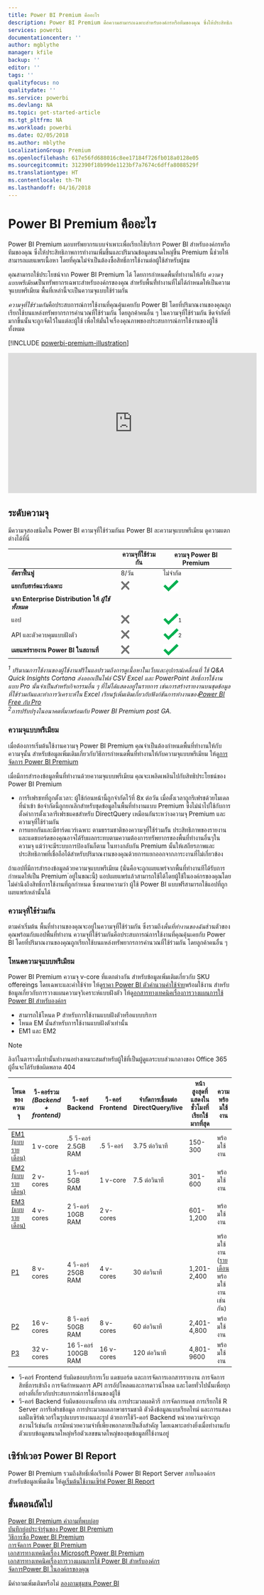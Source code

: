 ```yaml
---
title: Power BI Premium คืออะไร
description: Power BI Premium คือความสามารถเฉพาะสำหรับองค์กรหรือทีมของคุณ ซึ่งให้ประสิทธิภาพการทำงานเพิ่มขึ้นและปริมาณข้อมูลขนาดใหญ่ขึ้น โดยที่คุณไม่จำเป็นต้องซื้อสิทธิ์การใช้งานต่อผู้ใช้
services: powerbi
documentationcenter: ''
author: mgblythe
manager: kfile
backup: ''
editor: ''
tags: ''
qualityfocus: no
qualitydate: ''
ms.service: powerbi
ms.devlang: NA
ms.topic: get-started-article
ms.tgt_pltfrm: NA
ms.workload: powerbi
ms.date: 02/05/2018
ms.author: mblythe
LocalizationGroup: Premium
ms.openlocfilehash: 617e56fd688016c8ee17184f726fb018a0128e05
ms.sourcegitcommit: 312390f18b99de1123bf7a7674c6dffa8088529f
ms.translationtype: HT
ms.contentlocale: th-TH
ms.lasthandoff: 04/16/2018
---
```

# <a name="power-bi-premium---what-is-it"></a>Power BI Premium คืออะไร
Power BI Premium มอบทรัพยากรแบบจำเพาะเพื่อเรียกใช้บริการ Power BI สำหรับองค์กรหรือทีมของคุณ ซึ่งให้ประสิทธิภาพการทำงานเพิ่มขึ้นและปริมาณข้อมูลขนาดใหญ่ขึ้น Premium นี้ช่วยให้สามารถเผยแพรเนื้อหา โดยที่คุณไม่จำเป็นต้องซื้อสิทธิ์การใช้งานต่อผู้ใช้สำหรับผู้ชม

คุณสามารถใช้ประโยชน์จาก Power BI Premium ได้ โดยการกำหนดพื้นที่ทำงานให้กับ *ความจุแบบพรีเมียม*เป็นทรัพยากรเฉพาะสำหรับองค์กรของคุณ สำหรับพื้นที่่ทำงานที่ไม่ได้กำหนดให้เป็นความจุแบบพรีเมียม พื้นที่เหล่านี้จะเป็นความจุแบบใช้ร่วมกัน

*ความจุที่ใช้ร่วมกัน*คือประสบการณ์การใช้งานที่คุณคุ้นเคยกับ Power BI โดยที่ปริมาณงานของคุณถูกเรียกใช้บนแหล่งทรัพยากรการคำนวณที่ใช้ร่วมกัน โดยลูกค้าคนอื่น ๆ ในความจุที่ใช้ร่วมกัน ขีดจำกัดที่มากขึ้นนั้นจะถูกจัดไว้ในแต่ละผู้ใช้ เพื่อให้มั่นใจเรื่องคุณภาพของประสบการณ์การใช้งานของผู้ใช้ทั้งหมด

[!INCLUDE [powerbi-premium-illustration](./includes/powerbi-premium-illustration.md)]

<iframe width="560" height="315" src="https://www.youtube.com/embed/lNQDkN0GXzU?rel=0&amp;showinfo=0" frameborder="0" allowfullscreen></iframe>

## <a name="capacity-tiers"></a>ระดับความจุ
มีความจุสองชนิดใน Power BI ความจุที่ใช้ร่วมกันแ Power BI ละความจุแบบพรีเมียม ดูความแตกต่างได้ที่นี่

|  | ความจุที่ใช้ร่วมกัน | ความจุ Power BI Premium |
| --- | --- | --- |
| **อัตราฟื้นฟู** |8/วัน |ไม่จำกัด |
| **แยกกับฮาร์ดแวร์เฉพาะ** |![](media/service-premium/not-available.png "ไม่พร้อมใช้งาน") |![](media/service-premium/available.png "พร้อมใช้งาน") |
| **แจก Enterprise Distribution ให้** ***ผู้ใช้ทั้งหมด*** | | |
| แอป |![](media/service-premium/not-available.png "ไม่พร้อมใช้งาน") |![](media/service-premium/available.png "พร้อมใช้งาน")<sup>1</sup> |
| API และตัวควบคุมแบบฝังตัว |![](media/service-premium/not-available.png "ไม่พร้อมใช้งาน") |![](media/service-premium/available.png "พร้อมใช้งาน")<sup>2</sup> |
| **เผยแพร่รายงาน Power BI ในสถานที่** |![](media/service-premium/not-available.png "ไม่พร้อมใช้งาน") |![](media/service-premium/available.png "พร้อมใช้งาน") |

*<sup>1</sup> ปริมาณการใช้งานของผู้ใช้งานฟรีในแอปรวมถึงการดูเนื้อหาในเว็บและอุปกรณ์เคลื่อนที่ ใช้ Q&A Quick Insights Cortana ส่งออกเป็นไฟล์ CSV Excel และ PowerPoint สิทธิ์การใช้งานแบบ Pro นั้นจำเป็นสำหรับกิจกรรมอื่น ๆ ที่ไม่ได้แสดงอยู่ในรายการ เช่นการสร้างรายงานบนชุดข้อมูลที่ใช้ร่วมกันและทำการวิเคราะห์ใน Excel เรียนรู้เพิ่มเติมเกี่ยวกับฟังก์ชันการทำงานของ[Power BI Free กับ Pro](service-free-vs-pro.md)*  
*<sup>2</sup>การปรับปรุงในอนาคตที่มาพร้อมกับ Power BI Premium post GA.*

### <a name="premium-capacity"></a>ความจุแบบพรีเมียม
เมื่อต้องการเริ่มต้นใช้งานความจุ Power BI Premium คุณจำเป็นต้องกำหนดพื้นที่ทำงานให้กับความจุนั้น สำหรับข้อมูลเพิ่มเติมเกี่ยวกับวิธีการกำหนดพื้นที่ทำงานให้กับความจุแบบพรีเมียม ให้ดู[การจัดการ Power BI Premium](service-admin-premium-manage.md)

เมื่อมีการสำรองข้อมูลพื้นที่ทำงานด้วยความจุแบบพรีเมียม คุณจะเพลิดเพลินไปกับสิทธิประโยชน์ของ Power BI Premium

* การรีเฟรชทที่ถูกตั้งเวลา: ผู้ใช้ก่อนหน้านี้ถูกจำกัดไว้ที่ 8x ต่อวัน เมื่อตั้งเวลาถูกรีเฟรชด้วยโมเดลที่นำเข้า ข้อจำกัดนี้ถูกยกเลิกสำหรับชุดข้อมูลในพื้นที่ทำงานแบบ Premium ซึ่งไม่นำไปใช้กับการตั้งค่าการตั้งเวลารีเฟรชแคชสำหรับ DirectQuery เหมือนกันระหว่างความจุ Premium และความจุที่ใช้ร่วมกัน
* การแยกกันและมีฮาร์ดแวร์เฉพาะ ตามธรรมชาติของความจุที่ใช้ร่วมกััน ประสิทธิภาพของรายงานและแดชบอร์ดของคุณอาจได้รับผลกระทบตามความต้องการทรัพยากรของพื้นที่ทำงานอื่นๆในความจุ แม้ว่าจะมีระบบการป้องกันก็ตาม ในทางกลับกัน Premium นั้นให้เสถียรภาพและประสิทธิภาพที่เชื่อถือได้สำหรับปริมาณงานของคุณด้วยการแยกออกจากภาระงานที่ไม่เกี่ยวข้อง

ถ้าแอปที่มีการสำรองข้อมูลด้วยความจุแบบพรีเมียม (นั่นคือจะถูกเผยแพร่จากพื้นที่ทำงานทีได้รับการกำหนดให้เป็น Premium ่อยู่ในขณะนี้) แอปเผยแพร่แล้วสามารถใช้ได้โดยผู้ใช้ในองค์กรของคุณโดยไม่คำนึงถึงสิทธิ์การใช้งานที่ถูกกำหนด ซึ่งหมายความว่า ผู้ใช้ Power BI แบบฟรีสามารถใช้แอปที่ถูกเผยแพร่เหล่านั้นได้

### <a name="shared-capacity"></a>ความจุที่ใช้ร่วมกัน
ตามค่าเริ่มต้น พื้นที่ทำงานของคุณจะอยู่ในความจุที่ใช้ร่วมกัน ซึ่งรวมถึง*พื้นที่ทำงานของฉัน*ส่วนตัวของคุณพร้อมกับแอปพื้นที่ทำงาน ความจุที่ใช้ร่วมกันคือประสบการณ์การใช้งานที่คุณคุ้นเคยกับ Power BI โดยที่ปริมาณงานของคุณถูกเรียกใช้บนแหล่งทรัพยากรการคำนวณที่ใช้ร่วมกัน โดยลูกค้าคนอื่น ๆ

<a name="premiumskus"/>

### <a name="premium-capacity-nodes"></a>โหนดความจุแบบพรีเมียม
Power BI Premium ความจุ v-core ที่แตกต่างกัน สำหรับข้อมูลเพิ่มเติมเกี่ยวกับ SKU offereings โดยเฉพาะและค่าใช้จ่าย ให้ดู[ราคา Power BI ](https://powerbi.microsoft.com/pricing/) [ตัวคำนวนค่าใช้จ่าย](https://powerbi.microsoft.com/calculator/)พร้อมใช้งาน สำหรับข้อมูลเกี่ยวกับการวางแผนความจุวิเคราะห์แบบฝังตัว ให้ดู[อกสารทางเทคนิคเรื่องการวางแผนการใช้ Power BI สำหรับองค์กร](https://aka.ms/pbienterprisedeploy)

* สามารถใช้โหนด P สำหรับการใช้งานแบบฝังตัวหรือแบบบริการ
* โหนด EM นั้นสำหรับการใช้งานแบบฝังตัวเท่านั้น
* EM1 และ EM2 

>[!NOTE]
>ลิงก์ในตารางนี้เท่านั้นทำงานอย่างเหมาะสมสำหรับผู้ใช้ที่เป็นผู้ดูแลระบบส่วนกลางของ Office 365 ผู้อื่นจะได้รับข้อผิดพลาด 404 

| โหนดของความจุ | วี-คอร์รวม<br/>*(Backend + frontend)* | วี-คอร์ Backend | วี-คอร์ Frontend | จำกัดการเชื่อมต่อ DirectQuery/live | หน้าสูงสุดที่แสดงในชั่วโมงที่เรียกใช้มากที่สุด | ความพร้อมใช้งาน |
| --- | --- | --- | --- | --- | --- | --- |
| [EM1 (แบบรายเดือน)](https://portal.office.com/SubscriptionDetails?OfferId=4004702D-749C-4F74-BF47-3048F1833780&adminportal=1) |1 v-core |.5 วี-คอร์ 2.5GB RAM |.5 วี-คอร์ |3.75 ต่อวินาที |150-300 |พร้อมใช้งาน |
| [EM2 (แบบรายเดือน)](https://portal.office.com/SubscriptionDetails?OfferId=4004702D-749C-4F74-BF47-3048F1833780&adminportal=1) |2 v-cores |1 วี-คอร์ 5GB RAM |1 v-core |7.5 ต่อวินาที |301-600 |พร้อมใช้งาน |
| [EM3 (แบบรายเดือน)](https://portal.office.com/SubscriptionDetails?OfferId=4004702D-749C-4F74-BF47-3048F1833780&adminportal=1) |4 v-cores |2 วี-คอร์ 10GB RAM |2 v-cores | |601-1,200 |พร้อมใช้งาน |
| [P1](https://portal.office.com/SubscriptionDetails?OfferId=b3ec5615-cc11-48de-967d-8d79f7cb0af1&adminportal=1) |8 v-cores |4 วี-คอร์ 25GB RAM |4 v-cores |30 ต่อวินาที |1,201-2,400 |พร้อมใช้งาน ([รายเดือน](https://portal.office.com/SubscriptionDetails?OfferId=E4C8EDD3-74A1-4D42-A738-C647972FBE81&adminportal=1)พร้อมใช้งานเช่นกัน) |
| [P2](https://portal.office.com/SubscriptionDetails?OfferId=062F2AA7-B4BC-4B0E-980F-2072102D8605&adminportal=1) |16 v-cores |8 วี-คอร์ 50GB RAM |8 v-cores |60 ต่อวินาที |2,401-4,800 |พร้อมใช้งาน |
| [P3](https://portal.office.com/SubscriptionDetails?OfferId=40c7d673-375c-42a1-84ca-f993a524fed0&adminportal=1) |32 v-cores |16 วี-คอร์ 100GB RAM |16 v-cores |120 ต่อวินาที |4,801-9600 |พร้อมใช้งาน |

* วี-คอร์ Frontend รับผิดชอบบริการเว็บ แดชบอร์ด และการจัดการเอกสารรายงาน การจัดการสิทธิ์การเข้าถึง การจัดกำหนดการ API การอัปโหลดและการดาวน์โหลด และโดยทั่วไปนั้นเพื่อทุกอย่างที่เกี่ยวกับประสบการณ์การใช้งานของผู้ใช้
* วี-คอร์ Backend รับผิดชอบงานที่ยาก เช่น การประมวลผลคิวรี การจัดการแคช การเรียกใช้ R Server การรีเฟรชข้อมูล การประมวลผลภาษาธรรมชาติ ตัวดึงข้อมูลแบบเรียลไทม์ และการแสดงผลฝั่งเซิร์ฟเวอร์ในรูปแบบรายงานและรูป ด้วยการใช้วี-คอร์ Backend หน่วยความจำจะถูกสงวนไว้เช่นกัน การมีหน่วยความจำที่เพียงพอกลายเป็นสิ่งสำคัญ โดยเฉพาะอย่างยิ่งเมื่อทำงานกับตัวแบบข้อมูลขนาดใหญ่หรือตัวเลขขนาดใหญ่ของชุดข้อมูลที่ใช้งานอยู่

## <a name="power-bi-report-server"></a>เซิร์ฟเวอร Power BI Report
Power BI Premium รวมถึงสิทธิ์เพื่อเรียกใช้ Power BI Report Server ภายในองค์กร สำหรับข้อมูลเพิ่มเติม ให้ดู[เริ่มต้นใช้งานเซิร์ฟ Power BI Report](report-server/get-started.md)

## <a name="next-steps"></a>ขั้นตอนถัดไป
[Power BI Premium คำถามที่พบบ่อย](service-premium-faq.md)  
[บันทึกย่อประจำรุ่นของ Power BI Premium](service-premium-release-notes.md)  
[วิธีการซื้อ Power BI Premium](service-admin-premium-purchase.md)  
[การจัดการ Power BI Premium](service-admin-premium-manage.md)  
[เอกสารทางเทคนิคเรื่อง Microsoft Power BI Premium](https://aka.ms/pbipremiumwhitepaper)  
[เอกสารทางเทคนิคเรื่องการวางแผนการใช้ Power BI สำหรับองค์กร](https://aka.ms/pbienterprisedeploy)  
[จัดการPower BI ในองค์กรของคุณ](service-admin-administering-power-bi-in-your-organization.md)  

มีคำถามเพิ่มเติมหรือไม่ [ลองถามชุมชน Power BI](https://community.powerbi.com/)

